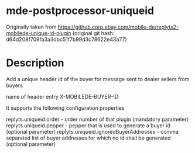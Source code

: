 # mde-postprocessor-uniqueid

Originally taken from https://github.corp.ebay.com/mobile-de/replyts2-mobilede-unique-id-plugin
(original git hash: d64d208f709fa3a3dbc51f7b99d3c78622e43a77)

# Description

Add a unique header id of the buyer for message sent to dealer sellers from buyers

name of header entry X-MOBILEDE-BUYER-ID

It supports the following configuration properties

replyts.uniqueid.order - order number of that plugin (mandatory parameter)
replyts.uniqueid.pepper - pepper that is used to generate a buyer id (optional parameter)
replyts.uniqueid.ignoredBuyerAddresses - comma separated list of buyer addresses for which no id shall be generated (optional parameter)







